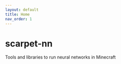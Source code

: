 ```yaml
---
layout: default
title: Home
nav_order: 1
---
```


# scarpet-nn
Tools and libraries to run neural networks in Minecraft